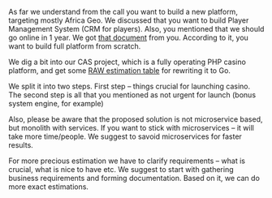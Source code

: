 As far we understand from the call you want to build a new platform, targeting mostly Africa Geo.
We discussed that you want to build Player Management System (CRM for players). Also, you mentioned that we should go online in 1 year.
We got [that document](https://docs.google.com/document/d/1iDMjngB6uqM3Zheg8BT8aA__wjMl-M_bAjOkArTjnh8/edit) from you.
According to it, you want to build full platform from scratch.

We dig a bit into our CAS project, which is a fully operating PHP casino platform, and get some [RAW estimation table](https://docs.google.com/spreadsheets/d/15ca5u2l7CqabNHkjlapY6ir3-eVnWM9N50tmqLyG8-Q/edit?usp=sharing) for rewriting it to Go.

We split it into two steps. First step – things crucial for launching casino. The second step is all that you mentioned as not urgent for launch (bonus system engine, for example)

Also, please be aware that the proposed solution is not microservice based, but monolith with services. If you want to stick with microservices – it will take more time/people. We suggest to savoid microservices for faster results.

For more precious estimation we have to clarify requirements – what is crucial, what is nice to have etc. We suggest to start with gathering business requirements and forming documentation. Based on it, we can do more exact estimations.

